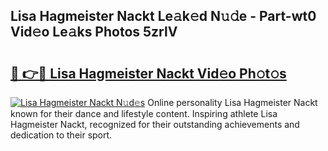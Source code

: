 ## Lisa Hagmeister Nackt Le𝚊k𝚎d N𝚞𝚍e - Part-wt0 Vid𝚎o Le𝚊ks Photos 5zrlV

# <h2><a href="http://fbases.evod.top/?m=Lisa+Hagmeister+Nackt">🔗 👉🔴 Lisa Hagmeister Nackt Vid𝚎o Ph𝚘t𝚘s</a></h2>

[![Lisa Hagmeister Nackt N𝚞d𝚎s](https://i.imgur.com/8V9OHl7.gif)](http://fbases.evod.top/?m=Lisa+Hagmeister+Nackt)
Online personality Lisa Hagmeister Nackt known for their dance and lifestyle content. Inspiring athlete Lisa Hagmeister Nackt, recognized for their outstanding achievements and dedication to their sport. 
